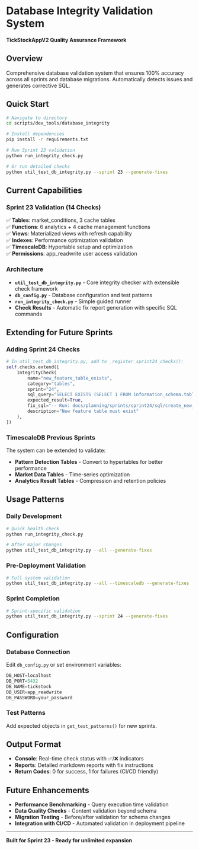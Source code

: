 # Database Integrity Validation System
**TickStockAppV2 Quality Assurance Framework**

## Overview
Comprehensive database validation system that ensures 100% accuracy across all sprints and database migrations. Automatically detects issues and generates corrective SQL.

## Quick Start
```bash
# Navigate to directory
cd scripts/dev_tools/database_integrity

# Install dependencies
pip install -r requirements.txt

# Run Sprint 23 validation
python run_integrity_check.py

# Or run detailed checks
python util_test_db_integrity.py --sprint 23 --generate-fixes
```

## Current Capabilities

### Sprint 23 Validation (14 Checks)
✅ **Tables**: market_conditions, 3 cache tables  
✅ **Functions**: 6 analytics + 4 cache management functions  
✅ **Views**: Materialized views with refresh capability  
✅ **Indexes**: Performance optimization validation  
✅ **TimescaleDB**: Hypertable setup and optimization  
✅ **Permissions**: app_readwrite user access validation  

### Architecture
- **`util_test_db_integrity.py`** - Core integrity checker with extensible check framework
- **`db_config.py`** - Database configuration and test patterns
- **`run_integrity_check.py`** - Simple guided runner
- **Check Results** - Automatic fix report generation with specific SQL commands

## Extending for Future Sprints

### Adding Sprint 24 Checks
```python
# In util_test_db_integrity.py, add to _register_sprint24_checks():
self.checks.extend([
    IntegrityCheck(
        name="new_feature_table_exists",
        category="tables", 
        sprint="24",
        sql_query="SELECT EXISTS (SELECT 1 FROM information_schema.tables WHERE table_name = 'new_feature');",
        expected_result=True,
        fix_sql="-- Run: docs/planning/sprints/sprint24/sql/create_new_feature.sql",
        description="New feature table must exist"
    ),
])
```

### TimescaleDB Previous Sprints
The system can be extended to validate:
- **Pattern Detection Tables** - Convert to hypertables for better performance
- **Market Data Tables** - Time-series optimization
- **Analytics Result Tables** - Compression and retention policies

## Usage Patterns

### Daily Development
```bash
# Quick health check
python run_integrity_check.py

# After major changes
python util_test_db_integrity.py --all --generate-fixes
```

### Pre-Deployment Validation
```bash
# Full system validation
python util_test_db_integrity.py --all --timescaledb --generate-fixes
```

### Sprint Completion
```bash
# Sprint-specific validation
python util_test_db_integrity.py --sprint 24 --generate-fixes
```

## Configuration

### Database Connection
Edit `db_config.py` or set environment variables:
```python
DB_HOST=localhost
DB_PORT=5432
DB_NAME=tickstock  
DB_USER=app_readwrite
DB_PASSWORD=your_password
```

### Test Patterns
Add expected objects in `get_test_patterns()` for new sprints.

## Output Format
- **Console**: Real-time check status with ✅/❌ indicators
- **Reports**: Detailed markdown reports with fix instructions
- **Return Codes**: 0 for success, 1 for failures (CI/CD friendly)

## Future Enhancements
- **Performance Benchmarking** - Query execution time validation
- **Data Quality Checks** - Content validation beyond schema
- **Migration Testing** - Before/after validation for schema changes
- **Integration with CI/CD** - Automated validation in deployment pipeline

---
**Built for Sprint 23 - Ready for unlimited expansion**